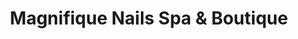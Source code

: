 ---
title: "Magnifique Nails Spa & Boutique"
url: /vitacura/magnifique-nails-spa-y-boutique/
shop: cosméticos
---